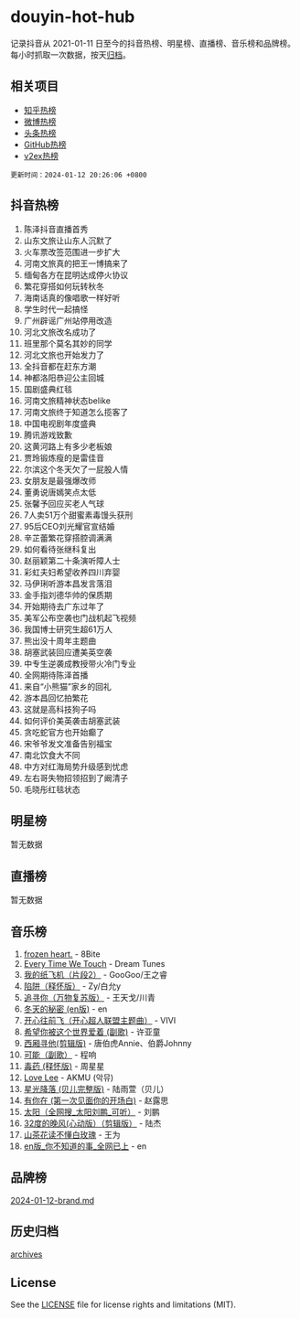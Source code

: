 # douyin-hot-hub

记录抖音从 2021-01-11 日至今的抖音热榜、明星榜、直播榜、音乐榜和品牌榜。每小时抓取一次数据，按天[归档](archives)。

## 相关项目

- [知乎热榜](https://github.com/lonnyzhang423/zhihu-hot-hub)
- [微博热榜](https://github.com/lonnyzhang423/weibo-hot-hub)
- [头条热榜](https://github.com/lonnyzhang423/toutiao-hot-hub)
- [GitHub热榜](https://github.com/lonnyzhang423/github-hot-hub)
- [v2ex热榜](https://github.com/lonnyzhang423/v2ex-hot-hub)


`更新时间：2024-01-12 20:26:06 +0800`

## 抖音热榜

1. 陈泽抖音直播首秀
1. 山东文旅让山东人沉默了
1. 火车票改签范围进一步扩大
1. 河南文旅真的把王一博搞来了
1. 缅甸各方在昆明达成停火协议
1. 繁花穿搭如何玩转秋冬
1. 海南话真的像唱歌一样好听
1. 学生时代一起搞怪
1. 广州辟谣广州站停用改造
1. 河北文旅改名成功了
1. 班里那个莫名其妙的同学
1. 河北文旅也开始发力了
1. 全抖音都在赶东方潮
1. 神都洛阳恭迎公主回城
1. 国剧盛典红毯
1. 河南文旅精神状态belike
1. 河南文旅终于知道怎么揽客了
1. 中国电视剧年度盛典
1. 腾讯游戏致歉
1. 这黄河路上有多少老板娘
1. 贾玲锻炼瘦的是雷佳音
1. 尔滨这个冬天欠了一屁股人情
1. 女朋友是最强爆改师
1. 董勇说唐嫣笑点太低
1. 张馨予回应买老人气球
1. 7人卖51万个甜蜜素毒馒头获刑
1. 95后CEO刘光耀官宣结婚
1. 辛芷蕾繁花穿搭腔调满满
1. 如何看待张继科复出
1. 赵丽颖第二十条演听障人士
1. 彩虹夫妇希望收养四川弃婴
1. 马伊琍听游本昌发言落泪
1. 金手指刘德华帅的保质期
1. 开始期待去广东过年了
1. 美军公布空袭也门战机起飞视频
1. 我国博士研究生超61万人
1. 熊出没十周年主题曲
1. 胡塞武装回应遭美英空袭
1. 中专生逆袭成教授带火冷门专业
1. 全网期待陈泽首播
1. 来自“小熊猫”家乡的回礼
1. 游本昌回忆拍繁花
1. 这就是高科技狗子吗
1. 如何评价美英袭击胡塞武装
1. 贪吃蛇官方也开始癫了
1. 宋爷爷发文准备告别福宝
1. 南北饮食大不同
1. 中方对红海局势升级感到忧虑
1. 左右哥失物招领招到了阚清子
1. 毛晓彤红毯状态

## 明星榜

暂无数据

## 直播榜

暂无数据

## 音乐榜

1. [frozen heart.](https://sf86-cdn-tos.douyinstatic.com/obj/tos-cn-ve-2774/oIIWJfyjIACZA9zQMtnJ6hQQhFC4vhCupoRBsO) - 8Bite
1. [Every Time We Touch](https://sf86-cdn-tos.douyinstatic.com/obj/tos-cn-ve-2774/ogN6lUKQeBBfEVhIOMikG1CcJjugxk1tztZyhP) - Dream Tunes
1. [我的纸飞机（片段2）](https://sf6-cdn-tos.douyinstatic.com/obj/tos-cn-ve-2774/oM2ZrKcg2CD5AeRB2gkeXOFB1IxAGJdZPazYHf) - GooGoo/王之睿
1. [陷阱（释怀版）](https://sf86-cdn-tos.douyinstatic.com/obj/tos-cn-ve-2774/oE8C21LeZrzKLDFfQYgMzx4GAIHageG5IzayY7) - Zy/白允y
1. [追寻你（万物复苏版）](https://sf86-cdn-tos.douyinstatic.com/obj/tos-cn-ve-2774/oYeAZJsbjIDit9APmBg8u6uDUQnHmoCf3gbo74) - 王天戈/川青
1. [冬天的秘密 (en版)](https://sf86-cdn-tos.douyinstatic.com/obj/tos-cn-ve-2774/okIuMHDdzyf3FjGK4Lphe1vfHcQaPIHAg0Z4CR) - en
1. [开心往前飞（开心超人联盟主题曲）](https://sf86-cdn-tos.douyinstatic.com/obj/tos-cn-ve-2774/9d8fb7c82cf1421fb93a9fe925275e0a) - VIVI
1. [希望你被这个世界爱着 (副歌)](https://sf86-cdn-tos.douyinstatic.com/obj/tos-cn-ve-2774/oUHCmWQfZlE3QQBKBeD8rCFLpJzPgCpImhsxMt) - 许亚童
1. [西厢寻他(剪辑版)](https://sf86-cdn-tos.douyinstatic.com/obj/tos-cn-ve-2774/oUsAVfAQKlRNxEv5qxvIB8o5qmIWUcXbzJKJhw) - 唐伯虎Annie、伯爵Johnny
1. [可能（副歌）](https://sf3-cdn-tos.douyinstatic.com/obj/tos-cn-ve-2774/cde1731888894259b333569393c2fb51) - 程响
1. [毒药 (释怀版)](https://sf86-cdn-tos.douyinstatic.com/obj/tos-cn-ve-2774/oYILMEAzspdZBIzy4frJNB8ZHPHWAhiwowd4Ad) - 周星星
1. [Love Lee](https://sf86-cdn-tos.douyinstatic.com/obj/tos-cn-ve-2774/o05GbkJGbCBTdDnMtB0fwOYgkeZp23vrWQDQBS) - AKMU (악뮤)
1. [星光降落 (贝儿完整版)](https://sf86-cdn-tos.douyinstatic.com/obj/tos-cn-ve-2774/okwB9hAwyAtsFFkFBzAX1hOOfQuIoMNs0W2Mwr) - 陆雨萱（贝儿）
1. [有你在 (第一次见面你的开场白)](https://sf86-cdn-tos.douyinstatic.com/obj/tos-cn-ve-2774/oAthrQ3ClJBfI57uBoFEgNDYtNCZ0TSYQQfxQ0) - 赵露思
1. [太阳（全网搜_太阳刘鹏_可听）](https://sf86-cdn-tos.douyinstatic.com/obj/tos-cn-ve-2774/ogWbyIQnlBFImVbeDocRdCIYtBHlbJXgfZMvgz) - 刘鹏
1. [32度的晚风(心动版）（剪辑版）](https://sf86-cdn-tos.douyinstatic.com/obj/tos-cn-ve-2774/owNyabsyWdzUulxhoJfK8IBXgp0UMQAHpvGh2B) - 陆杰
1. [山茶花读不懂白玫瑰](https://sf86-cdn-tos.douyinstatic.com/obj/tos-cn-ve-2774/osfn8B7DktrRHEPJgPCfDbw7QDQEkwC16BxZg9) - 王为
1. [en版_你不知道的事_全网已上](https://sf86-cdn-tos.douyinstatic.com/obj/tos-cn-ve-2774/o4QbYLDezHUtFyDKdF9XfmPhIewaqEQAggj6Cb) - en

## 品牌榜

[2024-01-12-brand.md](archives/2024-01-12-brand.md)

## 历史归档

[archives](archives)

## License

See the [LICENSE](LICENSE) file for license rights and limitations (MIT).
